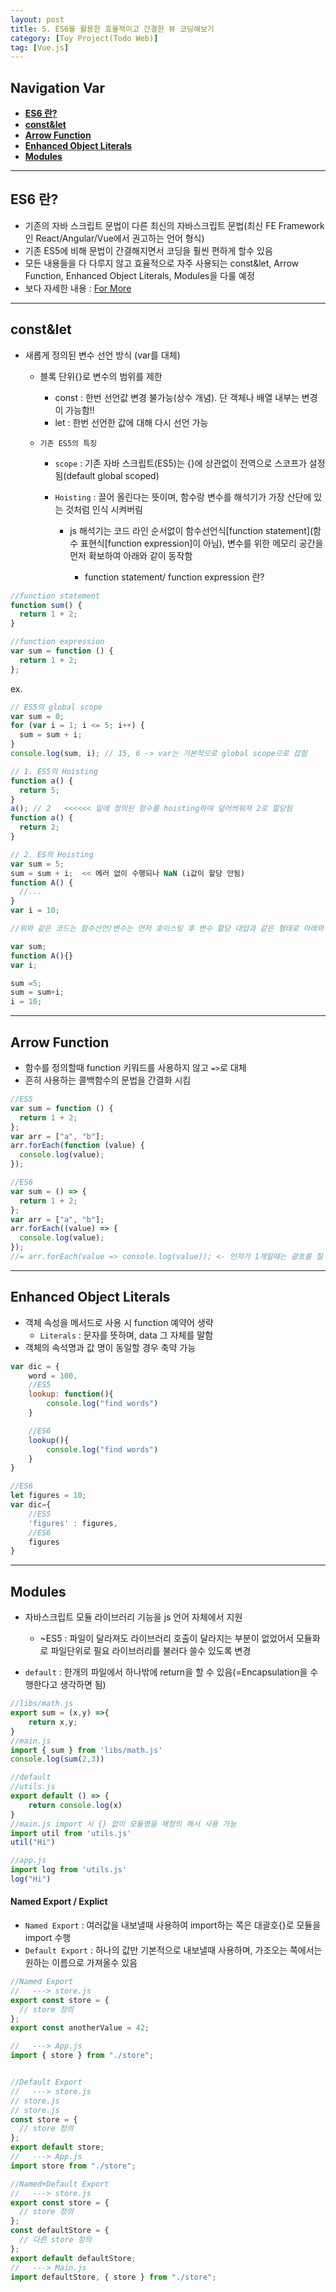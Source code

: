 ```yaml
---
layout: post
title: 5. ES6를 활용한 효율적이고 간결한 뷰 코딩해보기
category: [Toy Project(Todo Web)]
tag: [Vue.js]
---
```


## Navigation Var

- **[ES6 란?](#es6-란)**
- **[const&let](#constlet)**
- **[Arrow Function](#arrow-function)**
- **[Enhanced Object Literals](#enhanced-object-literals)**
- **[Modules](#modules)**

---

## ES6 란?

- 기존의 자바 스크립트 문법이 다른 최신의 자바스크립트 문법(최신 FE Framework인 React/Angular/Vue에서 권고하는 언어 형식)
- 기존 ES5에 비해 문법이 간결해지면서 코딩을 훨씬 편하게 할수 있음
- 모든 내용들을 다 다루지 않고 효율적으로 자주 사용되는 const&let, Arrow Function, Enhanced Object Literals, Modules을 다룰 예정
- 보다 자세한 내용 : [For More](https://babeljs.io/docs/learn)

---

## const&let

- 새롭게 정의된 변수 선언 방식 (var를 대체)

  - 블록 단위{}로 변수의 범위를 제한

    - const : 한번 선언값 변경 불가능(상수 개념). 단 객체나 배열 내부는 변경이 가능함!!
    - let : 한번 선언한 값에 대해 다시 선언 가능

  - `기존 ES5의 특징`

    - `scope` : 기존 자바 스크립트(ES5)는 {}에 상관없이 전역으로 스코프가 설정됨(default global scoped)
    - `Hoisting` : 끌어 올린다는 뜻이며, 함수랑 변수를 해석기가 가장 산단에 있는 것처럼 인식 시켜버림

      - js 해석기는 코드 라인 순서없이 함수선언식[function statement](함수 표현식[function expression]이 아님), 변수를 위한 메모리 공간을 먼저 확보하여 아래와 같이 동작함

        - function statement/ function expression 란?

```javascript
//function statement
function sum() {
  return 1 + 2;
}

//function expression
var sum = function () {
  return 1 + 2;
};
```

ex.

```javascript
// ES5의 global scope
var sum = 0;
for (var i = 1; i <= 5; i++) {
  sum = sum + i;
}
console.log(sum, i); // 15, 6 -> var는 기본적으로 global scope으로 잡힘

// 1. ES5의 Hoisting
function a() {
  return 5;
}
a(); // 2   <<<<<< 밑에 정의된 함수를 hoisting하여 덮어씌워져 2로 할당됨
function a() {
  return 2;
}

// 2. ES의 Hoisting
var sum = 5;
sum = sum + i;  << 에러 없이 수행되나 NaN (i값이 할당 안됨)
function A() {
  //...
}
var i = 10;

//위와 같은 코드는 함수선언/변수는 먼저 호이스팅 후 변수 할당 대입과 같은 형태로 아래와 같이 코드를 재정렬하여 위 코드는 에러 없이 수행되나 NaN를 뿌림

var sum;
function A(){}
var i;

sum =5;
sum = sum+i;
i = 10;
```

---

## Arrow Function

- 함수를 정의할때 function 키워드를 사용하지 않고 `=>`로 대체
- 흔히 사용하는 콜백함수의 문법을 간결화 시킴

```javascript
//ES5
var sum = function () {
  return 1 + 2;
};
var arr = ["a", "b"];
arr.forEach(function (value) {
  console.log(value);
});

//ES6
var sum = () => {
  return 1 + 2;
};
var arr = ["a", "b"];
arr.forEach((value) => {
  console.log(value);
});
//= arr.forEach(value => console.log(value)); <- 인자가 1개일때는 괄호를 칠 필요가 없음
```

---

## Enhanced Object Literals

- 객체 속성을 메서드로 사용 시 function 예약어 생략
  - `Literals` : 문자를 뜻하며, data 그 자체를 말함
- 객체의 속석명과 값 명이 동일할 경우 축약 가능

```javascript
var dic = {
    word = 100,
    //ES5
    lookup: function(){
        console.log("find words")
    }

    //ES6
    lookup(){
        console.log("find words")
    }
}

//ES6
let figures = 10;
var dic={
    //ES5
    'figures' : figures,
    //ES6
    figures
}

```

---

## Modules

- 자바스크립트 모듈 라이브러리 기능을 js 언어 자체에서 지원

  - ~ES5 : 파일이 달라져도 라이브러리 호출이 달라지는 부분이 없었어서 모듈화로 파일단위로 필요 라이브러리를 불러다 쓸수 있도록 변경

- `default` : 한개의 파일에서 하나밖에 return을 할 수 있음(=Encapsulation을 수행한다고 생각하면 됨)

```javascript
//libs/math.js
export sum = (x,y) =>{
    return x,y;
}
//main.js
import { sum } from 'libs/math.js'
console.log(sum(2,3))

//default
//utils.js
export default () => {
    return console.log(x)
}
//main.js import 시 {} 없이 모듈명을 재정의 해서 사용 가능
import util from 'utils.js'
util("Hi")

//app.js
import log from 'utils.js'
log("Hi")
```

#### Named Export / Explict

- `Named Export` : 여러값을 내보낼때 사용하여 import하는 쪽은 대괄호{}로 모듈을 import 수행
- `Default Export` : 하나의 값만 기본적으로 내보낼때 사용하며, 가조오는 쪽에서는 원하는 이름으로 가져올수 있음

```javascript
//Named Export
//   ---> store.js
export const store = {
  // store 정의
};
export const anotherValue = 42;

//   ---> App.js
import { store } from "./store";


//Default Export
//   ---> store.js
// store.js
// store.js
const store = {
  // store 정의
};
export default store;
//   ---> App.js
import store from "./store";

//Named+Default Export
//   ---> store.js
export const store = {
  // store 정의
};
const defaultStore = {
  // 다른 store 정의
};
export default defaultStore;
//   ---> Main.js
import defaultStore, { store } from "./store";

```
